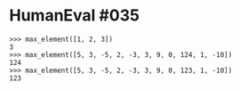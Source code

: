 # HumanEval #035

```
>>> max_element([1, 2, 3])
3
>>> max_element([5, 3, -5, 2, -3, 3, 9, 0, 124, 1, -10])
124
>>> max_element([5, 3, -5, 2, -3, 3, 9, 0, 123, 1, -10])
123


```

